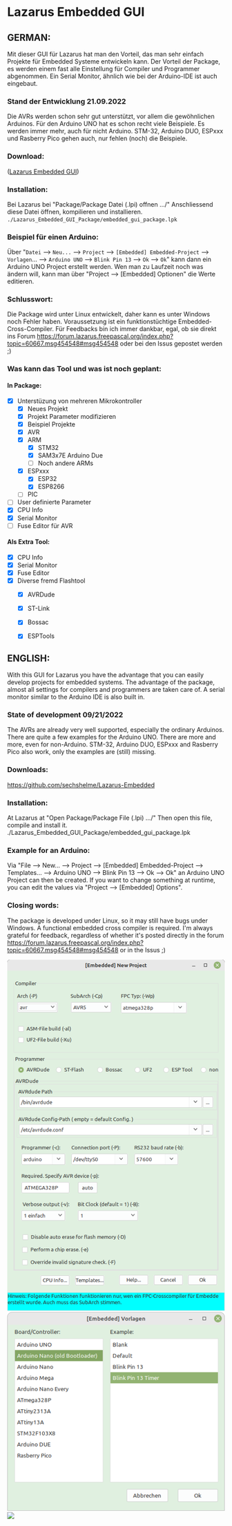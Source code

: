 # Lazarus Embedded GUI 
## GERMAN:

Mit dieser GUI für Lazarus hat man den Vorteil, das man sehr einfach Projekte für Embedded Systeme entwickeln kann.
Der Vorteil der Package, es werden einem fast alle Einstellung für Compiler und Programmer abgenommen.
Ein Serial Monitor, ähnlich wie bei der Arduino-IDE ist auch eingebaut.

### Stand der Entwicklung 21.09.2022
Die AVRs werden schon sehr gut unterstützt, vor allem die gewöhnlichen Arduinos.
Für den Arduino UNO hat es schon recht viele Beispiele.
Es werden immer mehr, auch für nicht Arduino.
STM-32, Arduino DUO, ESPxxx und Rasberry Pico gehen auch, nur fehlen (noch) die Beispiele.

### Download:
([Lazarus Embedded GUI](https://github.com/sechshelme/Lazarus-Embedded))

### Installation:
Bei Lazarus bei "Package/Package Datei (.lpi) offnen .../"
Anschliessend diese Datei öffnen, kompilieren und installieren. `./Lazarus_Embedded_GUI_Package/embedded_gui_package.lpk`

### Beispiel für einen Arduino:
Über "`Datei` --> `Neu...` --> `Project` --> `[Embedded] Embedded-Project` --> `Vorlagen`... --> `Arduino UNO` --> `Blink Pin 13` --> `Ok` --> `Ok`"
kann dann ein Arduino UNO Project erstellt werden.
Wen man zu Laufzeit noch was ändern will, kann man über "Project --> [Embedded] Optionen" die Werte editieren.

### Schlusswort:
Die Package wird unter Linux entwickelt, daher kann es unter Windows noch Fehler haben.
Voraussetzung ist ein funktionstüchtige Embedded-Cross-Compiler.
Für Feedbacks bin ich immer dankbar, egal, ob sie direkt ins Forum https://forum.lazarus.freepascal.org/index.php?topic=60667.msg454548#msg454548 oder bei den Issus gepostet werden ;)

### Was kann das Tool und was ist noch geplant:

#### In Package:
- [x] Unterstüzung von mehreren Mikrokontroller
  - [x] Neues Projekt
  - [x] Projekt Parameter modifizieren
  - [x] Beispiel Projekte
  - [x] AVR
  - [x] ARM
    - [x] STM32
    - [x] SAM3x7E Arduino Due 
    - [ ] Noch andere ARMs
  - [x] ESPxxx
    - [x] ESP32
    - [x] ESP8266
  - [ ] PIC
- [ ] User definierte Parameter
- [x] CPU Info
- [x] Serial Monitor
- [ ] Fuse Editor für AVR

#### Als Extra Tool:

- [x] CPU Info
- [x] Serial Monitor
- [x] Fuse Editor
- [x] Diverse fremd Flashtool 
  - [x] AVRDude
  - [x] ST-Link
  - [x] Bossac
  - [x] ESPTools


## ENGLISH:

With this GUI for Lazarus you have the advantage that you can easily develop projects for embedded systems.
The advantage of the package, almost all settings for compilers and programmers are taken care of.
A serial monitor similar to the Arduino IDE is also built in.

### State of development 09/21/2022
The AVRs are already very well supported, especially the ordinary Arduinos.
There are quite a few examples for the Arduino UNO.
There are more and more, even for non-Arduino.
STM-32, Arduino DUO, ESPxxx and Rasberry Pico also work, only the examples are (still) missing.

### Downloads:
https://github.com/sechshelme/Lazarus-Embedded

### Installation:
At Lazarus at "Open Package/Package File (.lpi) .../"
Then open this file, compile and install it. ./Lazarus_Embedded_GUI_Package/embedded_gui_package.lpk

### Example for an Arduino:
Via "File --> New... --> Project --> [Embedded] Embedded-Project --> Templates... --> Arduino UNO --> Blink Pin 13 --> Ok --> Ok"
an Arduino UNO Project can then be created.
If you want to change something at runtime, you can edit the values ​​via "Project --> [Embedded] Options".

### Closing words:
The package is developed under Linux, so it may still have bugs under Windows.
A functional embedded cross compiler is required.
I'm always grateful for feedback, regardless of whether it's posted directly in the forum https://forum.lazarus.freepascal.org/index.php?topic=60667.msg454548#msg454548 or in the Issus ;)

<img src="Embedded_Project_Option.png">
<img src="Embedded_Examples.png">
<img src="avr_fuse.png">


